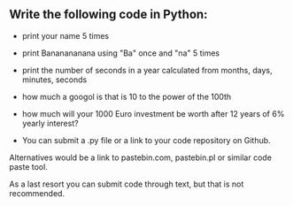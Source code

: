 ## Write the following code in Python:

* print your name 5 times
* print Bananananana using "Ba" once and "na" 5 times
* print the number of seconds in a year calculated from months, days, minutes, seconds
* how much a googol is that is 10 to the power of the 100th
* how much will your 1000 Euro investment be worth after 12 years of 6% yearly interest?

* You can submit a .py file or a link to your code repository on Github.

Alternatives would be a link to pastebin.com, pastebin.pl or similar code paste tool.

As a last resort you can submit code through text, but that is not recommended.